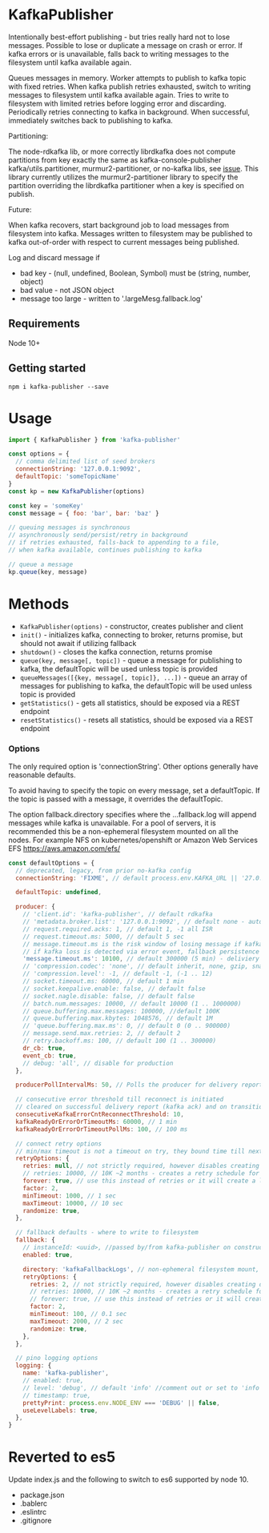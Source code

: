 # KafkaPublisher

Intentionally best-effort publishing - but tries really hard not to lose messages.
Possible to lose or duplicate a message on crash or error.
If kafka errors or is unavailable, falls back to writing messages to the filesystem until kafka available again.

Queues messages in memory.
Worker attempts to publish to kafka topic with fixed retries.
When kafka publish retries exhausted, switch to writing messages to filesystem until kafka available again.
Tries to write to filesystem with limited retries before logging error and discarding.
Periodically retries connecting to kafka in background.
When successful, immediately switches back to publishing to kafka.

Partitioning:

The node-rdkafka lib, or more correctly librdkafka does not compute partitions from key exactly the same as
kafka-console-publisher kafka/utils.partitioner, murmur2-partitioner, or no-kafka libs, see [issue](https://github.com/Blizzard/node-rdkafka/issues/616).
This library currently utilizes the murmur2-partitioner library to specify the partition overriding the
librdkafka partitioner when a key is specified on publish.

Future:

When kafka recovers, start background job to load messages from filesystem into kafka.
Messages written to filesystem may be published to kafka out-of-order with respect to current messages being published.

Log and discard message if

  * bad key - (null, undefined, Boolean, Symbol) must be (string, number, object)
  * bad value - not JSON object
  * message too large - written to '.largeMesg.fallback.log'

## Requirements

Node 10+

## Getting started

```console
npm i kafka-publisher --save
```

# Usage

```javascript
import { KafkaPublisher } from 'kafka-publisher'

const options = {
  // comma delimited list of seed brokers
  connectionString: '127.0.0.1:9092',
  defaultTopic: 'someTopicName'
}
const kp = new KafkaPublisher(options)

const key = 'someKey'
const message = { foo: 'bar', bar: 'baz' }

// queuing messages is synchronous
// asynchronously send/persist/retry in background
// if retries exhausted, falls-back to appending to a file,
// when kafka available, continues publishing to kafka

// queue a message
kp.queue(key, message)
```

# Methods

   * `KafkaPublisher(options)` - constructor, creates publisher and client
   * `init()` - initializes kafka, connecting to broker, returns promise, but should not await if utilizing fallback
   * `shutdown()` - closes the kafka connection, returns promise
   * `queue(key, message[, topic])` - queue a message for publishing to kafka, the defaultTopic will be used unless topic is provided
   * `queueMessages([{key, message[, topic]}, ...])` - queue an array of messages for publishing to kafka, the defaultTopic will be used unless topic is provided
   * `getStatistics()` - gets all statistics, should be exposed via a REST endpoint
   * `resetStatistics()` - resets all statistics, should be exposed via a REST endpoint

### Options

The only required option is 'connectionString'. Other options generally have reasonable defaults.

To avoid having to specify the topic on every message, set a defaultTopic.
If the topic is passed with a message, it overrides the defaultTopic.

The option fallback.directory specifies where the ...fallback.log will append messages while kafka is unavailable.
For a pool of servers, it is recommended this be a non-ephemeral filesystem mounted on all the nodes.
For example NFS on kubernetes/openshift or Amazon Web Services EFS https://aws.amazon.com/efs/


```javascript
const defaultOptions = {
  // deprecated, legacy, from prior no-kafka config
  connectionString: 'FIXME', // default process.env.KAFKA_URL || '27.0.0.1:9092',

  defaultTopic: undefined,

  producer: {
    // 'client.id': 'kafka-publisher', // default rdkafka
    // 'metadata.broker.list': '127.0.0.1:9092', // default none - auto-populated from legacy connectionString
    // request.required.acks: 1, // default 1, -1 all ISR
    // request.timeout.ms: 5000, // default 5 sec
    // message.timeout.ms is the risk window of losing message if kafka becomes unavailable before timeouts and writing to fallback
    // if kafka loss is detected via error event, fallback persistence will occur immediately upon detection
    'message.timeout.ms': 10100, // default 300000 (5 min) - deliviery timeout, ideally (request.timeout.ms x message.send.max.retries + margin)
    // 'compression.codec': 'none', // default inherit, none, gzip, snappy, lz4, inherit
    // 'compression.level': -1, // default -1, (-1 .. 12)
    // socket.timeout.ms: 60000, // default 1 min
    // socket.keepalive.enable: false, // default false
    // socket.nagle.disable: false, // default false
    // batch.num.messages: 10000, // default 10000 (1 .. 1000000)
    // queue.buffering.max.messages: 100000, //default 100K
    // queue.buffering.max.kbytes: 1048576, // default 1M
    // 'queue.buffering.max.ms': 0, // default 0 (0 .. 900000)
    // message.send.max.retries: 2, // default 2
    // retry.backoff.ms: 100, // default 100 (1 .. 300000)
    dr_cb: true,
    event_cb: true,
    // debug: 'all', // disable for production
  },

  producerPollIntervalMs: 50, // Polls the producer for delivery reports or other events to be transmitted via the emitter and handling disconnections and reconnection

  // consecutive error threshold till reconnect is initiated
  // cleared on successful delivery report (kafka ack) and on transition to kafka ready
  consecutiveKafkaErrorCntReconnectThreshold: 10,
  kafkaReadyOrErrorOrTimeoutMs: 60000, // 1 min
  kafkaReadyOrErrorOrTimeoutPollMs: 100, // 100 ms

  // connect retry options
  // min/max timeout is not a timeout on try, they bound time till next retry after failed try
  retryOptions: {
    retries: null, // not strictly required, however disables creating default retry table
    // retries: 10000, // 10K ~2 months - creates a retry schedule for all retries (rediculous, why not computing) 8 9's causes FATAL ERROR: CALL_AND_RETRY_LAST Allocation failed - JavaScript heap out of memory
    forever: true, // use this instead of retries or it will create a lookup table for all retries wasting cycles and memory
    factor: 2,
    minTimeout: 1000, // 1 sec
    maxTimeout: 10000, // 10 sec
    randomize: true,
  },

  // fallback defaults - where to write to filesystem
  fallback: {
    // instanceId: <uuid>, //passed by/from kafka-publisher on construction
    enabled: true,

    directory: 'kafkaFallbackLogs', // non-ephemeral filesystem mount, shared by all nodes
    retryOptions: {
      retries: 2, // not strictly required, however disables creating default retry table
      // retries: 10000, // 10K ~2 months - creates a retry schedule for all retries (rediculous, why not computing) 8 9's causes FATAL ERROR: CALL_AND_RETRY_LAST Allocation failed - JavaScript heap out of memory
      // forever: true, // use this instead of retries or it will create a lookup table for all retries wasting cycles and memory
      factor: 2,
      minTimeout: 100, // 0.1 sec
      maxTimeout: 2000, // 2 sec
      randomize: true,
    },
  },

  // pino logging options
  logging: {
    name: 'kafka-publisher',
    // enabled: true,
    // level: 'debug', // default 'info' //comment out or set to 'info'
    // timestamp: true,
    prettyPrint: process.env.NODE_ENV === 'DEBUG' || false,
    useLevelLabels: true,
  },
}
```

# Reverted to es5

Update index.js and the following to switch to es6 supported by node 10.

   * package.json
   * .bablerc
   * .eslintrc
   * .gitignore
